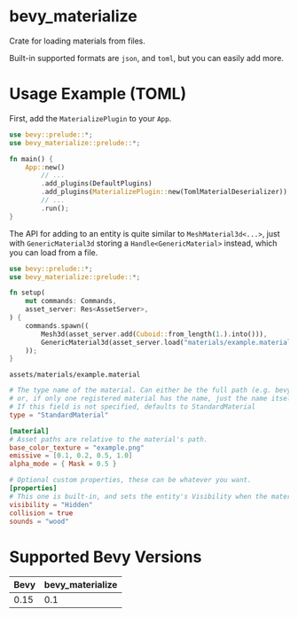 # bevy_materialize
Crate for loading materials from files.

Built-in supported formats are `json`, and `toml`, but you can easily add more.

# Usage Example (TOML)

First, add the `MaterializePlugin` to your `App`.
```rust
use bevy::prelude::*;
use bevy_materialize::prelude::*;

fn main() {
    App::new()
        // ...
        .add_plugins(DefaultPlugins)
        .add_plugins(MaterializePlugin::new(TomlMaterialDeserializer))
        // ...
        .run();
}
```

The API for adding to an entity is quite similar to `MeshMaterial3d<...>`, just with `GenericMaterial3d` storing a `Handle<GenericMaterial>` instead, which you can load from a file.
```rust
use bevy::prelude::*;
use bevy_materialize::prelude::*;

fn setup(
    mut commands: Commands,
    asset_server: Res<AssetServer>,
) {
    commands.spawn((
        Mesh3d(asset_server.add(Cuboid::from_length(1.).into())),
        GenericMaterial3d(asset_server.load("materials/example.material")),
    ));
}
```

`assets/materials/example.material`
```toml
# The type name of the material. Can either be the full path (e.g. bevy_pbr::pbr_material::StandardMaterial),
# or, if only one registered material has the name, just the name itself.
# If this field is not specified, defaults to StandardMaterial
type = "StandardMaterial"

[material]
# Asset paths are relative to the material's path.
base_color_texture = "example.png"
emissive = [0.1, 0.2, 0.5, 1.0]
alpha_mode = { Mask = 0.5 }

# Optional custom properties, these can be whatever you want.
[properties]
# This one is built-in, and sets the entity's Visibility when the material is applied.
visibility = "Hidden"
collision = true
sounds = "wood"
```

# Supported Bevy Versions
| Bevy | bevy_materialize |
-|-
| 0.15 | 0.1 |
